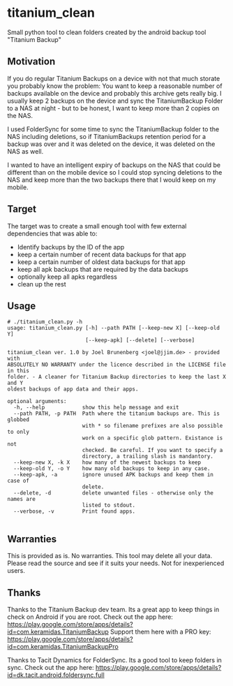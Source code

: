 # titanium_clean
Small python tool to clean folders created by the android backup tool "Titanium Backup"

## Motivation

If you do regular Titanium Backups on a device with not that much storate you probably know the problem:
You want to keep a reasonable number of backups available on the device and probably this archive gets really 
big. I usually keep 2 backups on the device and sync the TitaniumBackup Folder to a NAS at night - but to be honest,
I want to keep more than 2 copies on the NAS. 

I used FolderSync for some time to sync the TitaniumBackup folder to the NAS including deletions, so if TitaniumBackups
retention period for a backup was over and it was deleted on the device, it was deleted on the NAS as well. 

I wanted to have an intelligent expiry of backups on the NAS that could be different than on the mobile device so 
I could stop syncing deletions to the NAS and keep more than the two backups there that I would keep on my mobile.

## Target

The target was to create a small enough tool with few external dependencies that was able to:

 - Identify backups by the ID of the app
 - keep a certain number of recent data backups for that app
 - keep a certain number of oldest data backups for that app
 - keep all apk backups that are required by the data backups
 - optionally keep all apks regardless
 - clean up the rest

## Usage
```
# ./titanium_clean.py -h
usage: titanium_clean.py [-h] --path PATH [--keep-new X] [--keep-old Y]
                         [--keep-apk] [--delete] [--verbose]

titanium_clean ver. 1.0 by Joel Brunenberg <joel@jjim.de> - provided with
ABSOLUTELY NO WARRANTY under the licence described in the LICENSE file in this
folder. - A cleaner for Titanium Backup directories to keep the last X and Y
oldest backups of app data and their apps.

optional arguments:
  -h, --help            show this help message and exit
  --path PATH, -p PATH  Path where the titanium backups are. This is globbed
                        with * so filename prefixes are also possible to only
                        work on a specific glob pattern. Existance is not
                        checked. Be careful. If you want to specify a
                        directory, a trailing slash is mandantory.
  --keep-new X, -k X    how many of the newest backups to keep
  --keep-old Y, -o Y    how many old backups to keep in any case.
  --keep-apk, -a        ignore unused APK backups and keep them in case of
                        delete.
  --delete, -d          delete unwanted files - otherwise only the names are
                        listed to stdout.
  --verbose, -v         Print found apps.


```

## Warranties

This is provided as is. No warranties. This tool may delete all your data. Please read the source and see if it suits your needs. Not for inexperienced users.

## Thanks

Thanks to the Titanium Backup dev team. Its a great app to keep things in check on Android if you are root.
Check out the app here: https://play.google.com/store/apps/details?id=com.keramidas.TitaniumBackup
Support them here with a PRO key: https://play.google.com/store/apps/details?id=com.keramidas.TitaniumBackupPro

Thanks to Tacit Dynamics for FolderSync. Its a good tool to keep folders in sync.
Check out the app here: https://play.google.com/store/apps/details?id=dk.tacit.android.foldersync.full
